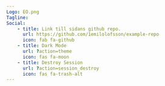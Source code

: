 ```yaml
---
Logo: EO.png
Tagline: 
Social:
    - title: Link till sidans github repo.
      url: https://github.com/1emilolofsson/example-repo
      icon: fab fa-github
    - title: Dark Mode
      url: ?action=theme
      icon: fas fa-moon
    - title: Destroy Session
      url: ?action=session_destroy
      icon: fas fa-trash-alt
---
```



